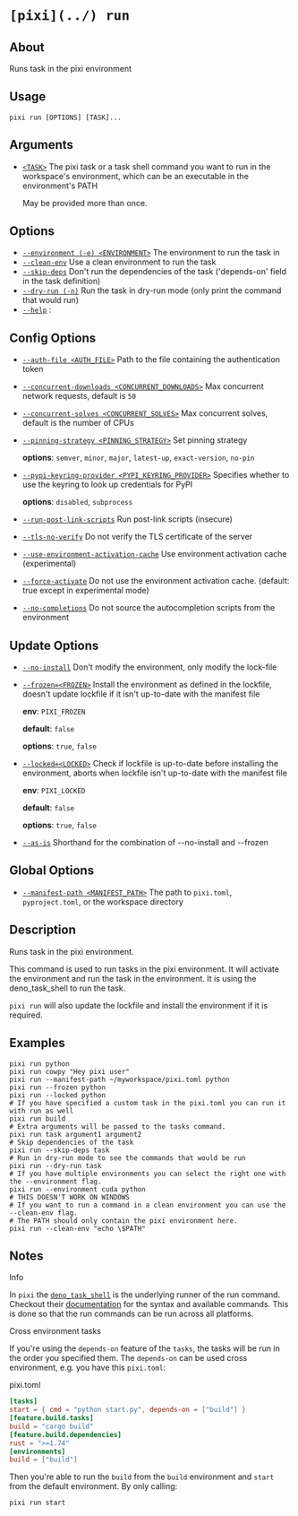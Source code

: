 # `[pixi](../) run`

## About

Runs task in the pixi environment

## Usage

```text
pixi run [OPTIONS] [TASK]...

```

## Arguments

- [`<TASK>`](#arg-%3CTASK%3E) The pixi task or a task shell command you want to run in the workspace's environment, which can be an executable in the environment's PATH

  May be provided more than once.

## Options

- [`--environment (-e) <ENVIRONMENT>`](#arg---environment) The environment to run the task in
- [`--clean-env`](#arg---clean-env) Use a clean environment to run the task
- [`--skip-deps`](#arg---skip-deps) Don't run the dependencies of the task ('depends-on' field in the task definition)
- [`--dry-run (-n)`](#arg---dry-run) Run the task in dry-run mode (only print the command that would run)
- [`--help`](#arg---help) :

## Config Options

- [`--auth-file <AUTH_FILE>`](#arg---auth-file) Path to the file containing the authentication token

- [`--concurrent-downloads <CONCURRENT_DOWNLOADS>`](#arg---concurrent-downloads) Max concurrent network requests, default is `50`

- [`--concurrent-solves <CONCURRENT_SOLVES>`](#arg---concurrent-solves) Max concurrent solves, default is the number of CPUs

- [`--pinning-strategy <PINNING_STRATEGY>`](#arg---pinning-strategy) Set pinning strategy

  **options**: `semver`, `minor`, `major`, `latest-up`, `exact-version`, `no-pin`

- [`--pypi-keyring-provider <PYPI_KEYRING_PROVIDER>`](#arg---pypi-keyring-provider) Specifies whether to use the keyring to look up credentials for PyPI

  **options**: `disabled`, `subprocess`

- [`--run-post-link-scripts`](#arg---run-post-link-scripts) Run post-link scripts (insecure)

- [`--tls-no-verify`](#arg---tls-no-verify) Do not verify the TLS certificate of the server

- [`--use-environment-activation-cache`](#arg---use-environment-activation-cache) Use environment activation cache (experimental)

- [`--force-activate`](#arg---force-activate) Do not use the environment activation cache. (default: true except in experimental mode)

- [`--no-completions`](#arg---no-completions) Do not source the autocompletion scripts from the environment

## Update Options

- [`--no-install`](#arg---no-install) Don't modify the environment, only modify the lock-file

- [`--frozen=<FROZEN>`](#arg---frozen) Install the environment as defined in the lockfile, doesn't update lockfile if it isn't up-to-date with the manifest file

  **env**: `PIXI_FROZEN`

  **default**: `false`

  **options**: `true`, `false`

- [`--locked=<LOCKED>`](#arg---locked) Check if lockfile is up-to-date before installing the environment, aborts when lockfile isn't up-to-date with the manifest file

  **env**: `PIXI_LOCKED`

  **default**: `false`

  **options**: `true`, `false`

- [`--as-is`](#arg---as-is) Shorthand for the combination of --no-install and --frozen

## Global Options

- [`--manifest-path <MANIFEST_PATH>`](#arg---manifest-path) The path to `pixi.toml`, `pyproject.toml`, or the workspace directory

## Description

Runs task in the pixi environment.

This command is used to run tasks in the pixi environment. It will activate the environment and run the task in the environment. It is using the deno_task_shell to run the task.

`pixi run` will also update the lockfile and install the environment if it is required.

## Examples

```shell
pixi run python
pixi run cowpy "Hey pixi user"
pixi run --manifest-path ~/myworkspace/pixi.toml python
pixi run --frozen python
pixi run --locked python
# If you have specified a custom task in the pixi.toml you can run it with run as well
pixi run build
# Extra arguments will be passed to the tasks command.
pixi run task argument1 argument2
# Skip dependencies of the task
pixi run --skip-deps task
# Run in dry-run mode to see the commands that would be run
pixi run --dry-run task
# If you have multiple environments you can select the right one with the --environment flag.
pixi run --environment cuda python
# THIS DOESN'T WORK ON WINDOWS
# If you want to run a command in a clean environment you can use the --clean-env flag.
# The PATH should only contain the pixi environment here.
pixi run --clean-env "echo \$PATH"

```

## Notes

Info

In `pixi` the [`deno_task_shell`](https://deno.land/manual@v1.35.0/tools/task_runner#task-runner) is the underlying runner of the run command. Checkout their [documentation](https://deno.land/manual@v1.35.0/tools/task_runner#task-runner) for the syntax and available commands. This is done so that the run commands can be run across all platforms.

Cross environment tasks

If you're using the `depends-on` feature of the `tasks`, the tasks will be run in the order you specified them. The `depends-on` can be used cross environment, e.g. you have this `pixi.toml`:

pixi.toml

```toml
[tasks]
start = { cmd = "python start.py", depends-on = ["build"] }
[feature.build.tasks]
build = "cargo build"
[feature.build.dependencies]
rust = ">=1.74"
[environments]
build = ["build"]

```

Then you're able to run the `build` from the `build` environment and `start` from the default environment. By only calling:

```shell
pixi run start

```
